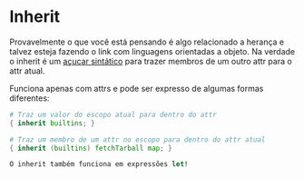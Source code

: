 # Inherit

Provavelmente o que você está pensando é algo relacionado a herança e talvez esteja fazendo o link com linguagens orientadas a objeto. Na verdade o inherit é um [açucar sintático](https://pt.wikipedia.org/wiki/A%C3%A7%C3%BAcar_sint%C3%A1tico) para trazer membros de um outro attr para o attr atual.

Funciona apenas com attrs e pode ser expresso de algumas formas diferentes:

```nix
# Traz um valor do escopo atual para dentro do attr
{ inherit builtins; }

# Traz um membro de um attr no escopo para dentro do attr atual
{ inherit (builtins) fetchTarball map; }

O inherit também funciona em expressões let!
```

